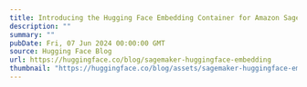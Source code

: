 ```yaml
---
title: Introducing the Hugging Face Embedding Container for Amazon SageMaker
description: ""
summary: ""
pubDate: Fri, 07 Jun 2024 00:00:00 GMT
source: Hugging Face Blog
url: https://huggingface.co/blog/sagemaker-huggingface-embedding
thumbnail: "https://huggingface.co/blog/assets/sagemaker-huggingface-embedding/thumbnail.jpg"
---
```


